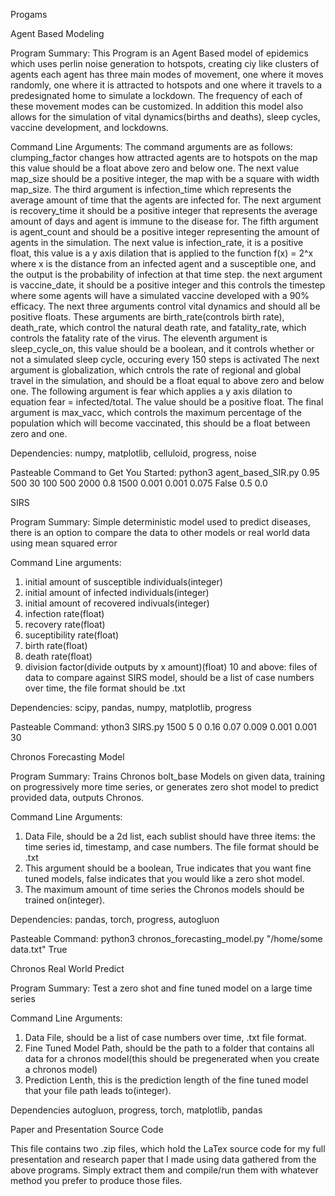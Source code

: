 Progams

Agent Based Modeling

Program Summary: 
This Program is an Agent Based model of epidemics which uses perlin noise generation to hotspots, creating ciy like clusters of agents each agent has three main modes of movement, one where it moves randomly, one where it is attracted to hotspots and 
one where it travels to a predesignated home to simulate a lockdown. The frequency of each of these movement modes can be customized. In addition this model also allows for the simulation of vital dynamics(births and deaths), sleep cycles, vaccine 
development, and lockdowns.

Command Line Arguments: 
The command arguments are as follows: clumping_factor changes how attracted agents are to hotspots on the map this value should be a float above zero and below one. The next value map_size should be a positive integer, the map with be a square with width
map_size. The third argument is infection_time which represents the average amount of time that the agents are infected for. The next argument is recovery_time it should be a positive integer that represents the average amount of days and agent is immune to the disease for. The fifth 
argument is agent_count and should be a positive integer representing the amount of agents in the simulation. The next value is infection_rate, it is a positive float, this value is a y axis dilation that is applied to the function f(x) = 2^x where x is 
the distance from an infected agent and a susceptible one, and the output is the probability of infection at that time step. the next argument is vaccine_date, it should be a positive integer and this controls the timestep where some agents will have a
simulated vaccine developed with a 90% efficacy. The next three arguments control vital dynamics and should all be positive floats. These arguments are birth_rate(controls birth rate), death_rate, which control the natural death rate, and fatality_rate,
which controls the fatality rate of the virus. The eleventh argument is sleep_cycle_on, this value should be a boolean, and it controls whether or not a simulated sleep cycle, occuring every 150 steps is activated
The next argument is globalization, which cntrols the rate of regional and global travel in the simulation, and should be a float equal to above zero and below one. The following argument is fear which applies a y axis dilation to equation 
fear = infected/total. The value should be a positive float. The final argument is max_vacc, which controls the maximum percentage of the population which will become vaccinated, this should be a float between zero and one.

Dependencies:
numpy, matplotlib, celluloid, progress, noise 

Pasteable Command to Get You Started:
python3 agent_based_SIR.py 0.95 500 30 100 500 2000 0.8 1500 0.001 0.001 0.075 False 0.5 0.0


SIRS

Program Summary:
Simple deterministic model used to predict diseases, there is an option to compare the data to other models or real world data using mean squared error

Command Line arguments:

1. initial amount of susceptible individuals(integer)
2. initial amount of infected individuals(integer)
3. initial amount of recovered indivuals(integer)
4. infection rate(float)
5. recovery rate(float)
6. suceptibility rate(float)
7. birth rate(float)
8. death rate(float)
9. division factor(divide outputs by x amount)(float)
10 and above: files of data to compare against SIRS model, should be a list of case numbers over time, the file format should be .txt

Dependencies:
scipy, pandas, numpy, matplotlib, progress

Pasteable Command:
ython3 SIRS.py 1500 5 0 0.16 0.07 0.009 0.001 0.001 30


Chronos Forecasting Model

Program Summary:
Trains Chronos bolt_base Models on given data, training on progressively more time series, or generates zero shot model to predict provided data, outputs Chronos.

Command Line Arguments:

1. Data File, should be a 2d list, each sublist should have three items: the time series id, timestamp, and case numbers. The file format should be .txt
2. This argument should be a boolean, True indicates that you want fine tuned models, false indicates that you would like a zero shot model.
3. The maximum amount of time series the Chronos models should be trained on(integer).

Dependencies:
pandas, torch, progress, autogluon

Pasteable Command:
python3 chronos_forecasting_model.py "/home/some data.txt" True



Chronos Real World Predict

Program Summary:
Test a zero shot and fine tuned model on a large time series

Command Line Arguments:
1. Data File, should be a list of case numbers over time, .txt file format.
2. Fine Tuned Model Path, should be the path to a folder that contains all data for a chronos model(this should be pregenerated when you create a chronos model)
3. Prediction Lenth, this is the prediction length of the fine tuned model that your file path leads to(integer).

Dependencies
autogluon, progress, torch, matplotlib, pandas


Paper and Presentation Source Code

This file contains two .zip files, which hold the LaTex source code for my full presentation and research paper that I made using data gathered from the above programs. Simply extract them and compile/run them with whatever method you prefer to produce those files.


